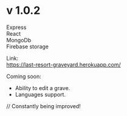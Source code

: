 # v 1.0.2

Express  
React  
MongoDb  
Firebase storage  

Link:<br />
https://last-resort-graveyard.herokuapp.com/<br />

Coming soon:<br />
- Ability to edit a grave.<br />
- Languages support. <br />



// Constantly being improved!
